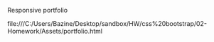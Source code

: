 Responsive portfolio
<!-- Here is the link to the wensite -->
file:///C:/Users/Bazine/Desktop/sandbox/HW/css%20bootstrap/02-Homework/Assets/portfolio.html

<!-- I personally thought this assignment was fun and cool to make just challenging to remember the syntax but  semantics was kind of diffiuclt given I didnt really brush up on most of the items. This was fun even thought it made mad because I learned in doing  -->